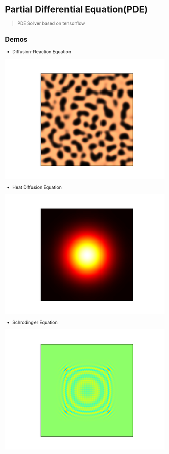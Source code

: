 # Partial Differential Equation(PDE)
> PDE Solver based on tensorflow

## Demos
+ Diffusion-Reaction Equation

![](reaction.png)

+ Heat Diffusion Equation

![](heat.png)

+ Schrodinger Equation

![](schrodinger.png)